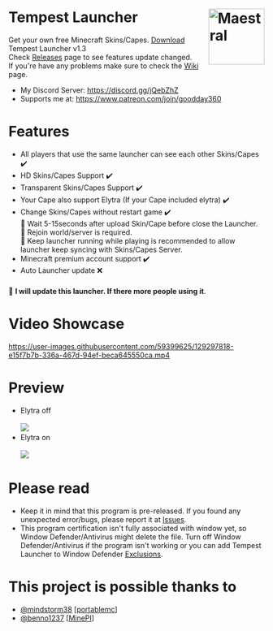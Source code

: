 

# Tempest Launcher <img src="https://i.imgur.com/1wfpYd5.png" align="right" title="Maestral" width="110" height="110">
Get your own free Minecraft Skins/Capes. [Download](https://github.com/GoodDay360/Tempest-Launcher/releases/download/1.3/Tempest-Launcher_1.3.exe) Tempest Launcher v1.3  
Check [Releases](https://github.com/GoodDay360/Tempest-Launcher/releases) page to see features update changed.  
If you're have any problems make sure to check the [Wiki](https://github.com/GoodDay360/Tempest-Launcher/wiki/Tempest-Launcher-Wiki) page.  
- My Discord Server: https://discord.gg/jQebZhZ  
- Supports me at: https://www.patreon.com/join/goodday360  
###
# Features
- All players that use the same launcher can see each other Skins/Capes ✔️
- HD Skins/Capes Support ✔️
- Transparent Skins/Capes Support ✔️
- Your Cape also support Elytra (If your Cape included elytra) ✔️
- Change Skins/Capes without restart game ✔️  
🔰 Wait 5-15seconds after upload Skin/Cape before close the Launcher.  
🔰 Rejoin world/server is required.  
🔰 Keep launcher running while playing is recommended to allow launcher keep syncing with Skins/Capes Server. 
- Minecraft premium account support ✔️ 
- Auto Launcher update ❌
### <Update>
🔰 **I will update this launcher. If there more people using it**.
# Video Showcase
<https://user-images.githubusercontent.com/59399625/129297818-e15f7b7b-336a-467d-94ef-beca645550ca.mp4>
# Preview
- Elytra off<br /><br /><img src="https://i.imgur.com/y2VGLdP.png">
- Elytra on<br /><br /><img src="https://i.imgur.com/O05TjVz.png">
# Please read
- Keep it in mind that this program is pre-released. If you found any unexpected error/bugs,
please report it at [Issues](https://github.com/GoodDay360/Tempest-Launccher/issues).
- This program certification isn't fully associated with window yet, so Window Defender/Antivirus might delete the file. Turn off Window Defender/Antivirus if the program isn't working or you can add Tempest Launcher to Window Defender [Exclusions](https://github.com/GoodDay360/Tempest-Launcher/wiki/Tempest-Launcher-Wiki#add-tempest-launcher-to-window-defender-exclusions).
# This project is possible thanks to
- [@mindstorm38](https://github.com/mindstorm38) [[portablemc](https://github.com/mindstorm38/portablemc)]
- [@benno1237](https://github.com/benno1237) [[MinePI](https://github.com/benno1237/MinePI)]

